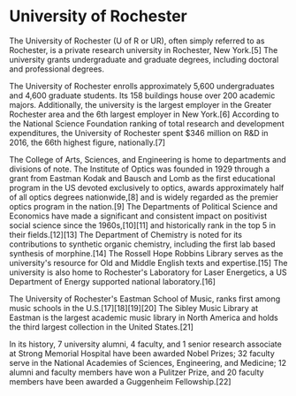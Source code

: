 # University of Rochester

The University of Rochester (U of R or UR), often simply referred to as Rochester, is a private research university in Rochester, New York.[5] The university grants undergraduate and graduate degrees, including doctoral and professional degrees.

The University of Rochester enrolls approximately 5,600 undergraduates and 4,600 graduate students. Its 158 buildings house over 200 academic majors. Additionally, the university is the largest employer in the Greater Rochester area and the 6th largest employer in New York.[6] According to the National Science Foundation ranking of total research and development expenditures, the University of Rochester spent $346 million on R&D in 2016, the 66th highest figure, nationally.[7]

The College of Arts, Sciences, and Engineering is home to departments and divisions of note. The Institute of Optics was founded in 1929 through a grant from Eastman Kodak and Bausch and Lomb as the first educational program in the US devoted exclusively to optics, awards approximately half of all optics degrees nationwide,[8] and is widely regarded as the premier optics program in the nation.[9] The Departments of Political Science and Economics have made a significant and consistent impact on positivist social science since the 1960s,[10][11] and historically rank in the top 5 in their fields.[12][13] The Department of Chemistry is noted for its contributions to synthetic organic chemistry, including the first lab based synthesis of morphine.[14] The Rossell Hope Robbins Library serves as the university's resource for Old and Middle English texts and expertise.[15] The university is also home to Rochester's Laboratory for Laser Energetics, a US Department of Energy supported national laboratory.[16]

The University of Rochester's Eastman School of Music, ranks first among music schools in the U.S.[17][18][19][20] The Sibley Music Library at Eastman is the largest academic music library in North America and holds the third largest collection in the United States.[21]

In its history, 7 university alumni, 4 faculty, and 1 senior research associate at Strong Memorial Hospital have been awarded Nobel Prizes; 32 faculty serve in the National Academies of Sciences, Engineering, and Medicine; 12 alumni and faculty members have won a Pulitzer Prize, and 20 faculty members have been awarded a Guggenheim Fellowship.[22] 

